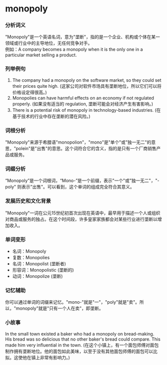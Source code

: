 # monopoly

### 分析词义

  

"Monopoly"是一个英语名词，意为"垄断"，指的是一个企业、机构或个体在某一领域或行业中的主导地位，无任何竞争对手。  
例如：A company becomes a monopoly when it is the only one in a particular market selling a product.

  

### 列举例句

  

1.  The company had a monopoly on the software market, so they could set their prices quite high. (这家公司对软件市场具有垄断地位，所以它们可以将价格设定得很高。)
2.  Monopolies can have harmful effects on an economy if not regulated properly. (如果没有适当的 regulation, 垄断可能会对经济产生有害影响。)
3.  There is a potential risk of monopoly in technology-based industries. (在基于技术的行业中存在垄断的潜在风险。)

  

### 词根分析

  

"Monopoly"来源于希腊语"monopolion"，"mono"是"单个"或"独一无二"的意思，"polein"是"出售"的意思。这个词符合它的含义，指的是只有一个厂商销售产品或服务。

  

### 词缀分析

  

“Monopoly”是一个词根词，“Mono-”是一个前缀，表示"一个"或"独一无二"，"-poly" 则表示"出售"。可以看到，这个单词的组成完全符合其意义。

  

### 发展历史和文化背景

  

"Monopoly"一词在公元15世纪初首次出现在英语中，最早用于描述一个人或组织对商品或服务的独占。在这个时间段，许多皇家家族都会对某些行业进行垄断以增加收入。

  

### 单词变形

  

*   名词：Monopoly
*   复数：Monopolies
*   名词：Monopolist (垄断者)
*   形容词：Monopolistic (垄断的)
*   动词：Monopolize (垄断)

  

### 记忆辅助

  

你可以通过单词的词缀来记忆。"mono-"就是"一"，"poly"就是"卖"。所以，"monopoly"就是"只有一个人在卖"，即垄断。

  

### 小故事

  

In the small town existed a baker who had a monopoly on bread-making. His bread was so delicious that no other baker's bread could compare. This made him very influential in the town. (在这个小镇上，有一个面包师傅对面包制作拥有垄断地位。他的面包如此美味，以至于没有其他面包师傅的面包可以比拟。这使他在镇上非常有影响力。)
